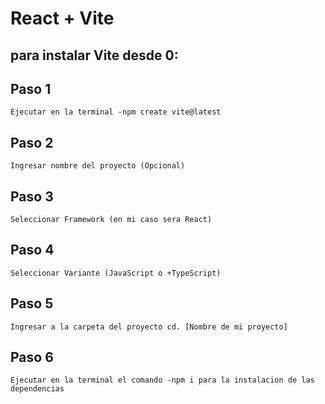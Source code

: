 # React + Vite

## para instalar Vite desde 0:

## Paso 1
    Ejecutar en la terminal -npm create vite@latest
## Paso 2
    Ingresar nombre del proyecto (Opcional)
## Paso 3
    Seleccionar Framework (en mi caso sera React)
## Paso 4
    Seleccionar Variante (JavaScript o +TypeScript)
## Paso 5
    Ingresar a la carpeta del proyecto cd. [Nombre de mi proyecto]
## Paso 6
    Ejecutar en la terminal el comando -npm i para la instalacion de las dependencias